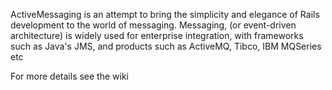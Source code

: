 ActiveMessaging is an attempt to bring the simplicity and elegance of Rails development to the world of messaging. Messaging, (or event-driven architecture) is widely used for enterprise integration, with frameworks such as Java's JMS, and products such as ActiveMQ, Tibco, IBM MQSeries etc

For more details see the wiki
